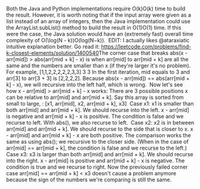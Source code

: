 Both the Java and Python implementations require O(k)O(k) time to build the result. However, it is worth noting that if the input array were given as a list instead of an array of integers, then the Java implementation could use the ArrayList.subList() method to build the result in O(1)O(1) time. If this were the case, the Java solution would have an (extremely fast) overall time complexity of O(\log(N - k))O(log(N−k)).
​
EDIT: I actually likes @ataraxiatic intuitive explanation better. Go read it: https://leetcode.com/problems/find-k-closest-elements/solution/1400540
​
The corner case that breaks abs(x - arr[mid]) > abs(arr[mid + k] - x) is when arr[mid] to arr[mid + k] are all the same and the numbers are smaller than x (if they're larger it's no problem). For example,
​
[1,1,2,2,2,2,2,3,3]
3
3
In the first iteration, mid equals to 3 and arr[3] to arr[3 + 3] is [2,2,2,2]. Because abs(x - arr[mid]) == abs(arr[mid + k] - x), we will recursive into the left half, which is wrong.
​
Now let's see how x - arr[mid] > arr[mid + k] - x works:
There are 3 possible positions x can be relative to arr[mid] and arr[mid + k]. Say this array is sorted from small to large, : [x1, arr[mid], x2, arr[mid + k], x3]
​
Case x1:
x1 is smaller than both arr[mid] and arr[mid + k]. We should recurse into the left.
x - arr[mid] is negative and arr[mid + k] - x is positive.
The condition is false and we recurse to left. With abs(), we also recurse to left.
​
Case x2:
x2 is in between arr[mid] and arr[mid + k]. We should recurse to the side that is closer to x.
x - arr[mid] and arr[mid + k] - x are both positive.
The comparison works the same as using abs(); we recursive to the closer side.
(When in the case of arr[mid] == arr[mid + k], the condition is false and we recurse to the left.)
​
Case x3:
x3 is larger than both arr[mid] and arr[mid + k]. We should recurse into the right.
x - arr[mid] is positive and arr[mid + k] - x is negative.
The condition is true and we recurse to right.
Now the previously failed corner case arr[mid] == arr[mid + k] < x3 doesn't cause a problem anymore because the sign of the numbers we're comparing is still the same.
​